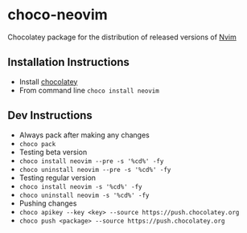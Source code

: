 # choco-neovim
Chocolatey package for the distribution of released versions of [Nvim](https://neovim.io/)

## Installation Instructions
- Install [chocolatey](https://chocolatey.org/install)
- From command line `choco install neovim`

## Dev Instructions
- Always pack after making any changes
- `choco pack`
- Testing beta version
- `choco install neovim --pre -s '%cd%' -fy`
- `choco uninstall neovim --pre -s '%cd%' -fy`
- Testing regular version
- `choco install neovim -s '%cd%' -fy`
- `choco uninstall neovim -s '%cd%' -fy`
- Pushing changes
- `choco apikey --key <key> --source https://push.chocolatey.org` 
- `choco push <package> --source https://push.chocolatey.org` 
